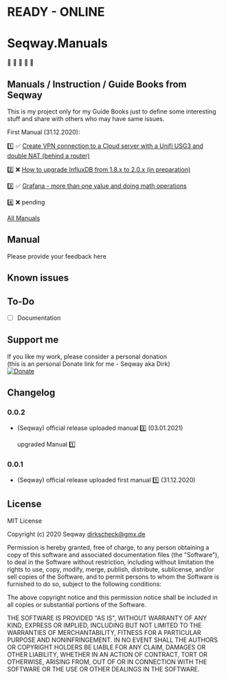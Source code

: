 # **READY - ONLINE**
# **Seqway.Manuals**

:clap: :green_book: :green_book: :green_book: :clap:

## Manuals / Instruction / Guide Books from Seqway

This is my project only for my Guide Books just to define some interesting stuff and share with others who may have same issues.

First Manual (31.12.2020):

:one: :white_check_mark: [Create VPN connection to a Cloud server with a Unifi USG3 and double NAT (behind a router)](https://github.com/Seqway/Anleitungen/tree/main/Howtos/01_UnifiVPN2CloudServer)<br>

:two: :x: [How to upgrade InfluxDB from 1.8.x to 2.0.x (in preparation)](https://github.com/Seqway/Anleitungen/tree/main/Howtos/02_Update%20Influx%20to%202.x)<br>

:three: :white_check_mark: [Grafana - more than one value and doing math operations](https://github.com/Seqway/Anleitungen/tree/main/Howtos/03_Grafana%20-%20values%20doing%20math)<br>

:four: :x: pending

[All Manuals](https://github.com/Seqway/Anleitungen/tree/main/Howtos)

## Manual

Please provide your feedback here

## Known issues

## To-Do
* [ ] Documentation

## Support me
If you like my work, please consider a personal donation  
(this is an personal Donate link for me - Seqway aka Dirk)  
[![Donate](https://raw.githubusercontent.com/iobroker-community-adapters/ioBroker.sourceanalytix/master/admin/button.png)](http://paypal.me/Seqway)

## Changelog

### 0.0.2
* (Seqway) official release
    uploaded manual :three: (03.01.2021)

    upgraded Manual :one:

### 0.0.1
* (Seqway) official release
    uploaded first manual :one: (31.12.2020)

## License
MIT License

Copyright (c) 2020 Seqway <dirkscheck@gmx.de>

Permission is hereby granted, free of charge, to any person obtaining a copy
of this software and associated documentation files (the "Software"), to deal
in the Software without restriction, including without limitation the rights
to use, copy, modify, merge, publish, distribute, sublicense, and/or sell
copies of the Software, and to permit persons to whom the Software is
furnished to do so, subject to the following conditions:

The above copyright notice and this permission notice shall be included in all
copies or substantial portions of the Software.

THE SOFTWARE IS PROVIDED "AS IS", WITHOUT WARRANTY OF ANY KIND, EXPRESS OR
IMPLIED, INCLUDING BUT NOT LIMITED TO THE WARRANTIES OF MERCHANTABILITY,
FITNESS FOR A PARTICULAR PURPOSE AND NONINFRINGEMENT. IN NO EVENT SHALL THE
AUTHORS OR COPYRIGHT HOLDERS BE LIABLE FOR ANY CLAIM, DAMAGES OR OTHER
LIABILITY, WHETHER IN AN ACTION OF CONTRACT, TORT OR OTHERWISE, ARISING FROM,
OUT OF OR IN CONNECTION WITH THE SOFTWARE OR THE USE OR OTHER DEALINGS IN THE
SOFTWARE.